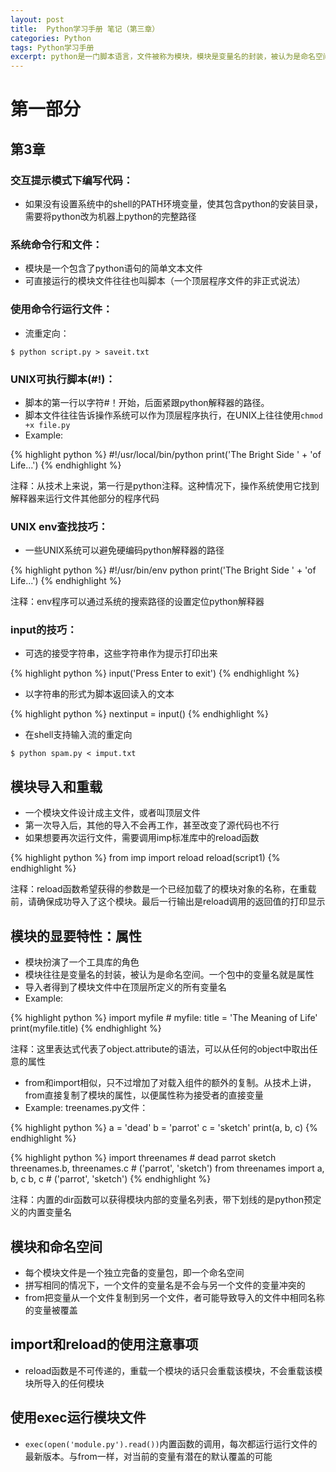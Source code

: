 ```yaml
---
layout: post
title:  Python学习手册 笔记（第三章）
categories: Python
tags: Python学习手册
excerpt: python是一门脚本语言，文件被称为模块，模块是变量名的封装，被认为是命名空间。
---
```


# 第一部分

## 第3章

### 交互提示模式下编写代码：

* 如果没有设置系统中的shell的PATH环境变量，使其包含python的安装目录，需要将python改为机器上python的完整路径

### 系统命令行和文件：

* 模块是一个包含了python语句的简单文本文件
* 可直接运行的模块文件往往也叫脚本（一个顶层程序文件的非正式说法）

### 使用命令行运行文件：

* 流重定向：

`$ python script.py > saveit.txt`

### UNIX可执行脚本(#!)：

* 脚本的第一行以字符#！开始，后面紧跟python解释器的路径。
* 脚本文件往往告诉操作系统可以作为顶层程序执行，在UNIX上往往使用`chmod +x file.py`
* Example:

{% highlight python %}
#!/usr/local/bin/python
print('The Bright Side ' + 'of Life...')
{% endhighlight %}

注释：从技术上来说，第一行是python注释。这种情况下，操作系统使用它找到解释器来运行文件其他部分的程序代码

### UNIX env查找技巧：

* 一些UNIX系统可以避免硬编码python解释器的路径

{% highlight python %}
#!/usr/bin/env python
print('The Bright Side ' + 'of Life...')
{% endhighlight %}

注释：env程序可以通过系统的搜索路径的设置定位python解释器

### input的技巧：

* 可选的接受字符串，这些字符串作为提示打印出来

{% highlight python %}
input('Press Enter to exit')
{% endhighlight %}

* 以字符串的形式为脚本返回读入的文本

{% highlight python %}
nextinput = input()
{% endhighlight %}

* 在shell支持输入流的重定向

`$ python spam.py < imput.txt`

## 模块导入和重载

* 一个模块文件设计成主文件，或者叫顶层文件
* 第一次导入后，其他的导入不会再工作，甚至改变了源代码也不行
* 如果想要再次运行文件，需要调用imp标准库中的reload函数

{% highlight python %}
from imp import reload
reload(script1)
{% endhighlight %}

注释：reload函数希望获得的参数是一个已经加载了的模块对象的名称，在重载前，请确保成功导入了这个模块。最后一行输出是reload调用的返回值的打印显示

## 模块的显要特性：属性

* 模块扮演了一个工具库的角色
* 模块往往是变量名的封装，被认为是命名空间。一个包中的变量名就是属性
* 导入者得到了模块文件中在顶层所定义的所有变量名
* Example:

{% highlight python %}
import myfile # myfile: title = 'The Meaning of Life'
print(myfile.title)
{% endhighlight %}

注释：这里表达式代表了object.attribute的语法，可以从任何的object中取出任意的属性
* from和import相似，只不过增加了对载入组件的额外的复制。从技术上讲，from直接复制了模块的属性，以便属性称为接受者的直接变量
* Example:
treenames.py文件：

{% highlight python %}
a = 'dead'
b = 'parrot'
c = 'sketch'
print(a, b, c)
{% endhighlight %}

{% highlight python %}
import threenames # dead parrot sketch
threenames.b, threenames.c # ('parrot', 'sketch')
from threenames import a, b, c
b, c # ('parrot', 'sketch')
{% endhighlight %}

注释：内置的dir函数可以获得模块内部的变量名列表，带下划线的是python预定义的内置变量名

## 模块和命名空间

* 每个模块文件是一个独立完备的变量包，即一个命名空间
* 拼写相同的情况下，一个文件的变量名是不会与另一个文件的变量冲突的
* from把变量从一个文件复制到另一个文件，者可能导致导入的文件中相同名称的变量被覆盖

## import和reload的使用注意事项

* reload函数是不可传递的，重载一个模块的话只会重载该模块，不会重载该模块所导入的任何模块

## 使用exec运行模块文件

* `exec(open('module.py').read())`内置函数的调用，每次都运行运行文件的最新版本。与from一样，对当前的变量有潜在的默认覆盖的可能
